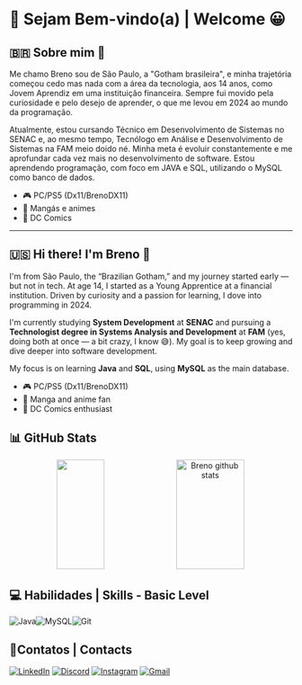 
# 👋 Sejam Bem-vindo(a) | Welcome 😀

## 🇧🇷 Sobre mim 🧙

Me chamo Breno sou de São Paulo, a "Gotham brasileira", e minha trajetória começou cedo mas nada com a área da tecnologia, aos 14 anos, como Jovem Aprendiz em uma instituição financeira. Sempre fui movido pela curiosidade e pelo desejo de aprender, o que me levou em 2024 ao mundo da programação. 

Atualmente, estou cursando Técnico em Desenvolvimento de Sistemas no SENAC e, ao mesmo tempo, Tecnólogo em Análise e Desenvolvimento de Sistemas na FAM meio doido né. Minha meta é evoluir constantemente e me aprofundar cada vez mais no desenvolvimento de software. 
Estou aprendendo programação, com foco em JAVA e SQL, utilizando o MySQL como banco de dados. 
* 🎮 PC/PS5 (Dx11/BrenoDX11)
* 📖 Mangás e animes
* 🦇 DC Comics
---
## 🇺🇸 Hi there! I'm Breno 🧙

I'm from São Paulo, the “Brazilian Gotham,” and my journey started early — but not in tech. At age 14, I started as a Young Apprentice at a financial institution. Driven by curiosity and a passion for learning, I dove into programming in 2024.

I'm currently studying **System Development** at **SENAC** and pursuing a **Technologist degree in Systems Analysis and Development** at **FAM** (yes, doing both at once — a bit crazy, I know 😅). My goal is to keep growing and dive deeper into software development.

My focus is on learning **Java** and **SQL**, using **MySQL** as the main database.

- 🎮 PC/PS5 (Dx11/BrenoDX11)  
- 📖 Manga and anime fan  
- 🦇 DC Comics enthusiast  

## 📊 GitHub Stats

<div align="center">  
   <img width="41%" height="195px" src="https://github-readme-stats.vercel.app/api/top-langs/?username=BrenoDx&layout=compact&hide_border=true&title_color=ffffff&text_color=ffffff&bg_color=0d1117" />
  <img width="49%" height="195px" src="https://github-readme-stats.vercel.app/api?username=BrenoDx&show_icons=true&count_private=true&hide_border=true&title_color=ffffff&icon_color=781b7c&text_color=c9d1d9&bg_color=0d1117" alt="Breno github stats"/> 
</div>



## 💻 Habilidades | Skills - Basic Level
![Java](https://img.shields.io/badge/java-%23ED8B00.svg?style=for-the-badge&logo=openjdk&logoColor=white)![MySQL](https://img.shields.io/badge/MySQL-00000F?style=for-the-badge&logo=mysql&logoColor=white)![Git](https://img.shields.io/badge/GIT-E44C30?style=for-the-badge&logo=git&logoColor=white)

## 📓Contatos | Contacts
[![LinkedIn](https://img.shields.io/badge/LinkedIn-0077B5?style=for-the-badge&logo=linkedin&logoColor=white)](https://www.linkedin.com/in/breno-alves-2b0060185/)
[![Discord](https://img.shields.io/badge/Discord-7289DA?style=for-the-badge&logo=discord&logoColor=white)](https://discord.com/channels/@brenodx11)
[![Instagram](https://img.shields.io/badge/-Instagram-%23E4405F?style=for-the-badge&logo=instagram&logoColor=white)](https://instagram.com/brenodx11)
[![Gmail](https://img.shields.io/badge/Gmail-333333?style=for-the-badge&logo=gmail&logoColor=red)](mailto:breno.alvesdx@gmail.com)
